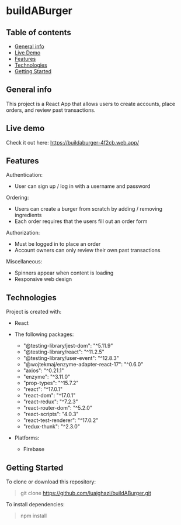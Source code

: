 # buildABurger

## Table of contents
* [General info](#general-info)
* [Live Demo](#live-demo)
* [Features](#features)
* [Technologies](#technologies)
* [Getting Started](#getting-started)


## General info
This project is a React App that allows users to create accounts, place orders, and review past transactions.


## Live demo
Check it out here: https://buildaburger-4f2cb.web.app/
	

## Features 
Authentication:
* User can sign up / log in with a username and password

Ordering: 
* Users can create a burger from scratch by adding / removing ingredients 
* Each order requires that the users fill out an order form 

Authorization:
* Must be logged in to place an order
* Account owners can only review their own past transactions

Miscellaneous: 
* Spinners appear when content is loading
* Responsive web design


## Technologies
Project is created with:
* React
* The following packages: 
  * "@testing-library/jest-dom": "^5.11.9"
  * "@testing-library/react": "^11.2.5"
  * "@testing-library/user-event": "^12.8.3"
  * "@wojtekmaj/enzyme-adapter-react-17": "^0.6.0"
  * "axios": "^0.21.1"
  * "enzyme": "^3.11.0"
  * "prop-types": "^15.7.2"
  * "react": "^17.0.1"
  * "react-dom": "^17.0.1"
  * "react-redux": "^7.2.3"
  * "react-router-dom": "^5.2.0"
  * "react-scripts": "4.0.3"
  * "react-test-renderer": "^17.0.2"
  * "redux-thunk": "^2.3.0"

* Platforms: 
	* Firebase 

## Getting Started
To clone or download this repository: 
> git clone https://github.com/luaighazi/buildABurger.git

To install dependencies:
> npm install

